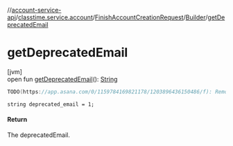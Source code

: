//[account-service-api](../../../../index.md)/[classtime.service.account](../../index.md)/[FinishAccountCreationRequest](../index.md)/[Builder](index.md)/[getDeprecatedEmail](get-deprecated-email.md)

# getDeprecatedEmail

[jvm]\
open fun [getDeprecatedEmail](get-deprecated-email.md)(): [String](https://docs.oracle.com/javase/8/docs/api/java/lang/String.html)

```kotlin
TODO(https://app.asana.com/0/1159784169821178/1203896436150486/f): Remove following fields after next micro-server release

```
`string deprecated_email = 1;`

#### Return

The deprecatedEmail.
